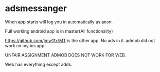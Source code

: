 # adsmessanger

When app starts will log you in automatically as anon.

Full working android app is in master(All functionality)


https://github.com/jmw11x/MT is the other app. No ads in it. admob did not work on my ios app.


UNFAIR ASSIGNMENT ADMOB DOES NOT WORK FOR WEB. 

Web has everything except adds.


